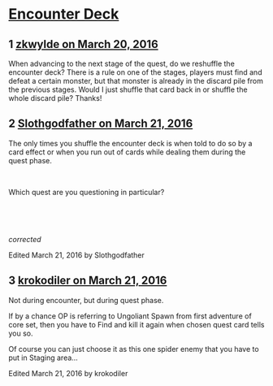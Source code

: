 # [Encounter Deck](https://community.fantasyflightgames.com/topic/206166-encounter-deck/)

## 1 [zkwylde on March 20, 2016](https://community.fantasyflightgames.com/topic/206166-encounter-deck/?do=findComment&comment=2113992)

When advancing to the next stage of the quest, do we reshuffle the encounter deck? There is a rule on one of the stages, players must find and defeat a certain monster, but that monster is already in the discard pile from the previous stages. Would I just shuffle that card back in or shuffle the whole discard pile? Thanks!

## 2 [Slothgodfather on March 21, 2016](https://community.fantasyflightgames.com/topic/206166-encounter-deck/?do=findComment&comment=2115695)

The only times you shuffle the encounter deck is when told to do so by a card effect or when you run out of cards while dealing them during the quest phase.  

 

Which quest are you questioning in particular?

 

 

*corrected*

Edited March 21, 2016 by Slothgodfather

## 3 [krokodiler on March 21, 2016](https://community.fantasyflightgames.com/topic/206166-encounter-deck/?do=findComment&comment=2115814)

Not during encounter, but during quest phase.

If by a chance OP is referring to Ungoliant Spawn from first adventure of core set, then you have to Find and kill it again when chosen quest card tells you so.

Of course you can just choose it as this one spider enemy that you have to put in Staging area...

Edited March 21, 2016 by krokodiler

